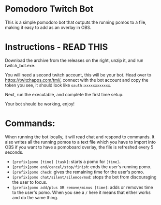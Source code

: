 # Pomodoro Twitch Bot

This is a simple pomodoro bot that outputs the running pomos to a file, making it easy to add as an overlay in OBS.


# Instructions - READ THIS
Download the archive from the releases on the right, unzip it, and run twitch_bot.exe.

You will need a second twitch account, this will be your bot. Head over to https://twitchapps.com/tmi/, connect with the bot account and copy the token you see, it should look like `oauth:xxxxxxxxxxxx`.

Next, run the executable, and complete the first time setup.

Your bot should be working, enjoy!

# Commands:
When running the bot locally, it will read chat and respond to commands. It also writes all the running pomos to a text file which you have to import into OBS if you want to have a pomoboard overlay, the file is refreshed every 5 seconds.


- `[prefix]pomo [time] [task]`: starts a pomo for `[time]`.
- `[prefix]pomo end/cancel/stop/finish`: ends the user's running pomo.
- `[prefix]pomo check`: gives the remaining time for the user's pomo.
- `[prefix]pomo chat/silent/silence/mod`: stops the bot from discouraging the user to focus.
- `[prefix]pomo add/plus OR remove/minus [time]`: adds or removes time to the user's pomo.
When you see a `/` here it means that either works and do the same thing.
